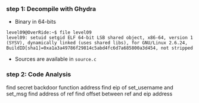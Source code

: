 ### step 1: Decompile with Ghydra

- Binary in 64-bits

```
level09@OverRide:~$ file level09 
level09: setuid setgid ELF 64-bit LSB shared object, x86-64, version 1 (SYSV), dynamically linked (uses shared libs), for GNU/Linux 2.6.24, BuildID[sha1]=0xa1a3a49786f29814c5abd4fc6d7a685800a3d454, not stripped
```

- Sources are available in `source.c`


### step 2: Code Analysis

find secret backdoor function address
find eip of set_username and set_msg
find address of ref
find offset between ref and eip address